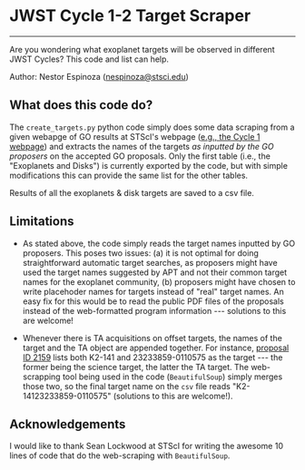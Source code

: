 # JWST Cycle 1-2 Target Scraper
-----------------------------

Are you wondering what exoplanet targets will be observed in different JWST Cycles? This code and list can help. 

Author: Nestor Espinoza (nespinoza@stsci.edu)

## What does this code do?

The `create_targets.py` python code simply does some data scraping from a given webapge of GO results at STScI's webpage ([e.g., the Cycle 1 webpage](https://www.stsci.edu/jwst/science-execution/approved-programs/cycle-1-go)) and extracts the names of the targets _as inputted by the GO proposers_ on the accepted GO proposals. Only the first table (i.e., the "Exoplanets and Disks") is currently exported by the code, but with simple modifications this can provide the same list for the other tables.

Results of all the exoplanets & disk targets are saved to a csv file.

## Limitations

- As stated above, the code simply reads the target names inputted by GO proposers. This poses two issues: (a) it is not optimal for doing straightforward automatic target searches, as proposers might have used the target names suggested by APT and not their common target names for the exoplanet community, (b) proposers might have chosen to write placehoder names for targets instead of "real" target names. An easy fix for this would be to read the public PDF files of the proposals instead of the web-formatted program information --- solutions to this are welcome!

- Whenever there is TA acquisitions on offset targets, the names of the target and the TA object are appended together. For instance, [proposal ID 2159](https://www.stsci.edu/jwst/science-execution/program-information?id=2159) lists both K2-141 and 23233859-0110575 as the target --- the former being the science target, the latter the TA target. The web-scrapping tool being used in the code (`BeautifulSoup`) simply merges those two, so the final target name on the `csv` file reads "K2-14123233859-0110575" (solutions to this are welcome!).

## Acknowledgements

I would like to thank Sean Lockwood at STScI for writing the awesome 10 lines of code that do the web-scraping with `BeautifulSoup`.

